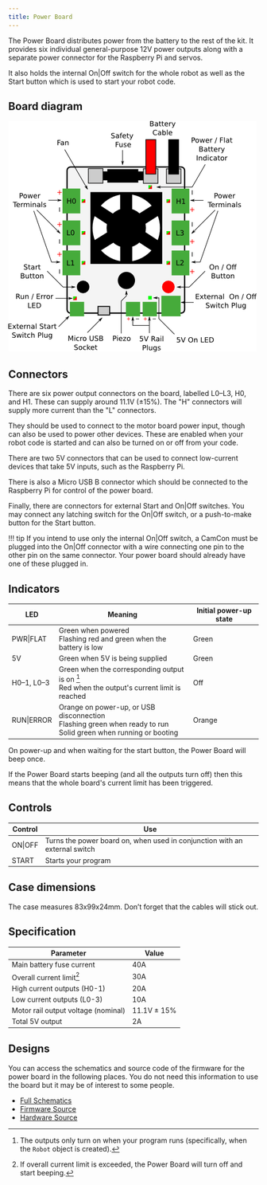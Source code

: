 ```yaml
---
title: Power Board
---
```


The Power Board distributes power from the battery to the rest of the kit. It provides
six individual general-purpose 12V power outputs along with a separate power connector
for the Raspberry Pi and servos.

It also holds the internal On|Off switch for the whole robot as well as
the Start button which is used to start your robot code.

## Board diagram

![Power Board Diagram](../assets/img/kit/power_board_v4_diagram.png)

## Connectors
There are six power output connectors on the board, labelled L0–L3, H0, and H1.
These can supply around 11.1V (±15%). The "H" connectors will supply more
current than the "L" connectors.

They should be used to connect to the motor board power input, though can also
be used to power other devices. These are enabled when your robot code is
started and can also be turned on or off from your code.

There are two 5V connectors that can be used to connect low-current devices that take 5V inputs, such as the Raspberry Pi.

There is also a Micro USB B connector which should be connected to the Raspberry Pi for control of the power board.

Finally, there are connectors for external Start and On|Off switches. You may connect any latching switch for the On|Off switch, or a push-to-make button for the Start button.

!!! tip
    If you intend to use only the internal On|Off switch, a CamCon must be plugged into the On|Off connector with a wire connecting one pin to the other pin on the same connector. Your power board should already have one of these plugged in.

## Indicators
|   LED      | Meaning                                                                                                           | Initial power-up state |
|------------|-------------------------------------------------------------------------------------------------------------------|------------------------|
| PWR\|FLAT  | Green when powered<br />Flashing red and green when the battery is low                                            | Green                  |
| 5V         | Green when 5V is being supplied                                                                                   | Green                  |
| H0–1, L0–3 | Green when the corresponding output is on [^1]<br />Red when the output's current limit is reached                | Off                    |
| RUN\|ERROR | Orange on power-up, or USB disconnection <br />Flashing green when ready to run<br /> Solid green when running or booting | Orange                 |

[^1]: The outputs only turn on when your program runs (specifically, when the `Robot` object is created).

On power-up and when waiting for the start button, the Power Board will beep once.

If the Power Board starts beeping (and all the outputs turn off) then this means that the whole board's current limit has been triggered.

## Controls
| Control | Use                                                                        |
|---------|----------------------------------------------------------------------------|
| ON\|OFF | Turns the power board on, when used in conjunction with an external switch |
| START   | Starts your program                                                        |

## Case dimensions
The case measures 83x99x24mm. Don’t forget that the cables will stick out.

## Specification
|  Parameter                          |   Value     |
|-------------------------------------|-------------|
| Main battery fuse current           | 40A         |
| Overall current limit[^2]           | 30A         |
| High current outputs (H0-1)         | 20A         |
| Low current outputs (L0-3)          | 10A         |
| Motor rail output voltage (nominal) | 11.1V ± 15% |
| Total 5V output                     | 2A          |

[^2]: If overall current limit is exceeded, the Power Board will turn off and start beeping.

## Designs
You can access the schematics and source code of the firmware for the power board in the following places. You do not need this information to use the board but it may be of interest to some people.

- [Full Schematics](../assets/docs/power-schematic.pdf)
- [Firmware Source](https://github.com/srobo/power-v4-fw)
- [Hardware Source](https://github.com/sourcebots/power-v4-hw)
